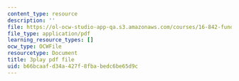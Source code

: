 ```yaml
---
content_type: resource
description: ''
file: https://ol-ocw-studio-app-qa.s3.amazonaws.com/courses/16-842-fundamentals-of-systems-engineering-fall-2015/b66bcaafd34a427f8fbabedc6be65d9c_RsOCnszziDA.pdf
file_type: application/pdf
learning_resource_types: []
ocw_type: OCWFile
resourcetype: Document
title: 3play pdf file
uid: b66bcaaf-d34a-427f-8fba-bedc6be65d9c
---
```

